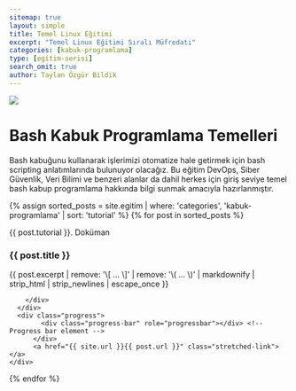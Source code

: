 ```yaml
---
sitemap: true
layout: simple
title: Temel Linux Eğitimi
excerpt: "Temel Linux Eğitimi Sıralı Müfredatı"
categories: [kabuk-programlama]
type: [egitim-serisi]
search_omit: true
author: Taylan Özgür Bildik
---
```


<div class="row">
 <div class="col-md-3 order-md-2">
    <img class="card-img" src="{{ site.url }}/data/img/bash-script.png">
  </div>
  <div class="col-md-9 order-md-1">
    <h1>Bash Kabuk Programlama Temelleri</h1>
    <p>Bash kabuğunu kullanarak işlerimizi otomatize hale getirmek için bash scripting anlatımlarında bulunuyor olacağız. Bu eğitim DevOps, Siber Güvenlik, Veri Bilimi ve benzeri alanlar da dahil herkes için giriş seviye temel bash kabup programlama hakkında bilgi sunmak amacıyla hazırlanmıştır. </p>
  </div>
</div>

<div class="row mb-2">
  {% assign sorted_posts = site.egitim | where: 'categories', 'kabuk-programlama' | sort: 'tutorial' %}
{% for post in sorted_posts %}
  <div class="col-md-6">
    <div class="no-gutters border rounded overflow-hidden mb-4 shadow-sm h-md-250 position-relative">
      <div class="row">
        <div class="col-sm-3 d-flex align-self-center justify-content-center ">
          <img class="responsive ml-3" src="{{ site.url }}/egitim/{{ page.categories }}/{{ post.cover }}" alt="">
        </div>
        <div class="col-sm-9 p-4">
          <div class="d-flex align-self-center justify-content-between">
            <div>
              <p class="text-primary">{{ post.tutorial }}. Doküman</p>
            </div>
            <div>
              <p class="readStatus"></p>
            </div>
          </div>
          <h3 class="mb-0">{{ post.title }}</h3>
          <p class="card-text mb-auto">{{ post.excerpt | remove: '\[ ... \]' | remove: '\( ... \)' | markdownify | strip_html | strip_newlines | escape_once }}</p>
        
        </div>
      </div>
      <div class="progress">
            <div class="progress-bar" role="progressbar"></div> <!-- Progress bar element -->
          </div>
          <a href="{{ site.url }}{{ post.url }}" class="stretched-link"></a>
    </div>
  </div>
{% endfor %}


</div>

<script src="{{ site.url }}/assets/js/temel-linux.js"></script>



  
  

